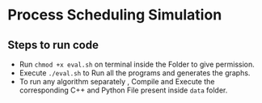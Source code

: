
# Process Scheduling Simulation

## Steps to run code 
- Run `chmod +x eval.sh` on terminal inside the Folder to give permission.
- Execute `./eval.sh` to Run all the programs and generates the graphs.
- To run any algorithm separately , Compile and Execute the corresponding C++ and Python File present inside `data` folder.

